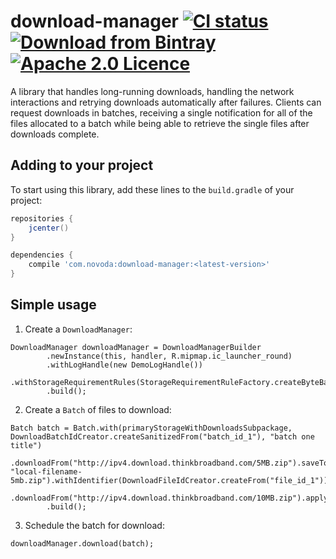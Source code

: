 # download-manager [![CI status](https://ci.novoda.com/buildStatus/icon?job=download-manager)](https://ci.novoda.com/job/download-manager/lastBuild/console) [![Download from Bintray](https://api.bintray.com/packages/novoda/maven/download-manager/images/download.svg)](https://bintray.com/novoda/maven/download-manager/_latestVersion)[![Apache 2.0 Licence](https://img.shields.io/github/license/novoda/no-player.svg)](https://github.com/novoda/no-player/blob/master/LICENSE)

A library that handles long-running downloads, handling the network interactions and retrying downloads automatically after failures. Clients can request
downloads in batches, receiving a single notification for all of the files allocated to a batch while being able to retrieve the single files after downloads complete.

## Adding to your project

To start using this library, add these lines to the `build.gradle` of your project:

```groovy
repositories {
    jcenter()
}

dependencies {
    compile 'com.novoda:download-manager:<latest-version>'
}
```

## Simple usage

1. Create a `DownloadManager`:

```
DownloadManager downloadManager = DownloadManagerBuilder
        .newInstance(this, handler, R.mipmap.ic_launcher_round)
        .withLogHandle(new DemoLogHandle())
        .withStorageRequirementRules(StorageRequirementRuleFactory.createByteBasedRule(TWO_HUNDRED_MB_IN_BYTES))
        .build();
```

2. Create a `Batch` of files to download:

```
Batch batch = Batch.with(primaryStorageWithDownloadsSubpackage, DownloadBatchIdCreator.createSanitizedFrom("batch_id_1"), "batch one title")
        .downloadFrom("http://ipv4.download.thinkbroadband.com/5MB.zip").saveTo("foo/bar", "local-filename-5mb.zip").withIdentifier(DownloadFileIdCreator.createFrom("file_id_1")).apply()
        .downloadFrom("http://ipv4.download.thinkbroadband.com/10MB.zip").apply()
        .build();
```   

3. Schedule the batch for download:

```
downloadManager.download(batch);
```
